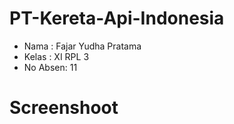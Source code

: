 # PT-Kereta-Api-Indonesia
- Nama    : Fajar Yudha Pratama
- Kelas   : XI RPL 3
- No Absen: 11

# Screenshoot

